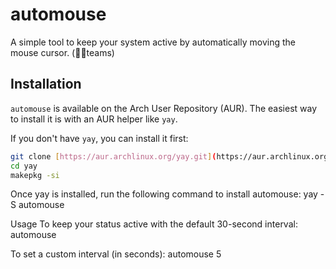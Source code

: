 # automouse

A simple tool to keep your system active by automatically moving the mouse cursor. (🖕🏽teams)

## Installation

`automouse` is available on the Arch User Repository (AUR). The easiest way to install it is with an AUR helper like `yay`.

If you don't have `yay`, you can install it first:

```bash
git clone [https://aur.archlinux.org/yay.git](https://aur.archlinux.org/yay.git)
cd yay
makepkg -si
```

Once yay is installed, run the following command to install automouse:
yay -S automouse

Usage
To keep your status active with the default 30-second interval:
automouse

To set a custom interval (in seconds):
automouse 5


